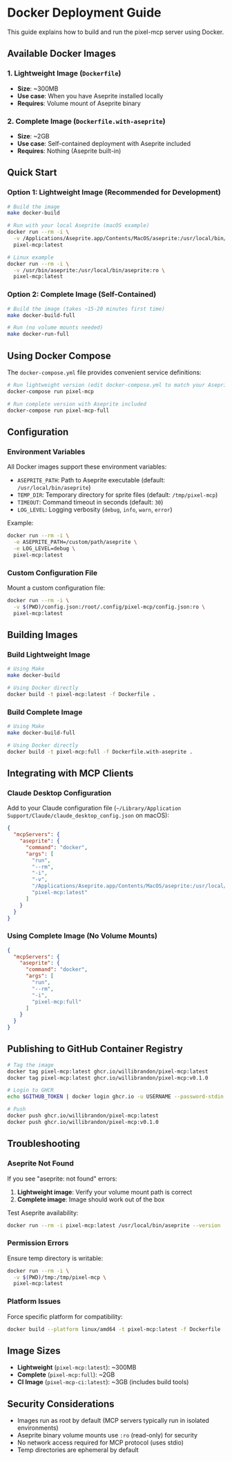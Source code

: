 # Docker Deployment Guide

This guide explains how to build and run the pixel-mcp server using Docker.

## Available Docker Images

### 1. Lightweight Image (`Dockerfile`)
- **Size**: ~300MB
- **Use case**: When you have Aseprite installed locally
- **Requires**: Volume mount of Aseprite binary

### 2. Complete Image (`Dockerfile.with-aseprite`)
- **Size**: ~2GB
- **Use case**: Self-contained deployment with Aseprite included
- **Requires**: Nothing (Aseprite built-in)

## Quick Start

### Option 1: Lightweight Image (Recommended for Development)

```bash
# Build the image
make docker-build

# Run with your local Aseprite (macOS example)
docker run --rm -i \
  -v /Applications/Aseprite.app/Contents/MacOS/aseprite:/usr/local/bin/aseprite:ro \
  pixel-mcp:latest

# Linux example
docker run --rm -i \
  -v /usr/bin/aseprite:/usr/local/bin/aseprite:ro \
  pixel-mcp:latest
```

### Option 2: Complete Image (Self-Contained)

```bash
# Build the image (takes ~15-20 minutes first time)
make docker-build-full

# Run (no volume mounts needed)
make docker-run-full
```

## Using Docker Compose

The `docker-compose.yml` file provides convenient service definitions:

```bash
# Run lightweight version (edit docker-compose.yml to match your Aseprite path)
docker-compose run pixel-mcp

# Run complete version with Aseprite included
docker-compose run pixel-mcp-full
```

## Configuration

### Environment Variables

All Docker images support these environment variables:

- `ASEPRITE_PATH`: Path to Aseprite executable (default: `/usr/local/bin/aseprite`)
- `TEMP_DIR`: Temporary directory for sprite files (default: `/tmp/pixel-mcp`)
- `TIMEOUT`: Command timeout in seconds (default: `30`)
- `LOG_LEVEL`: Logging verbosity (`debug`, `info`, `warn`, `error`)

Example:

```bash
docker run --rm -i \
  -e ASEPRITE_PATH=/custom/path/aseprite \
  -e LOG_LEVEL=debug \
  pixel-mcp:latest
```

### Custom Configuration File

Mount a custom configuration file:

```bash
docker run --rm -i \
  -v $(PWD)/config.json:/root/.config/pixel-mcp/config.json:ro \
  pixel-mcp:latest
```

## Building Images

### Build Lightweight Image

```bash
# Using Make
make docker-build

# Using Docker directly
docker build -t pixel-mcp:latest -f Dockerfile .
```

### Build Complete Image

```bash
# Using Make
make docker-build-full

# Using Docker directly
docker build -t pixel-mcp:full -f Dockerfile.with-aseprite .
```

## Integrating with MCP Clients

### Claude Desktop Configuration

Add to your Claude configuration file (`~/Library/Application Support/Claude/claude_desktop_config.json` on macOS):

```json
{
  "mcpServers": {
    "aseprite": {
      "command": "docker",
      "args": [
        "run",
        "--rm",
        "-i",
        "-v",
        "/Applications/Aseprite.app/Contents/MacOS/aseprite:/usr/local/bin/aseprite:ro",
        "pixel-mcp:latest"
      ]
    }
  }
}
```

### Using Complete Image (No Volume Mounts)

```json
{
  "mcpServers": {
    "aseprite": {
      "command": "docker",
      "args": [
        "run",
        "--rm",
        "-i",
        "pixel-mcp:full"
      ]
    }
  }
}
```

## Publishing to GitHub Container Registry

```bash
# Tag the image
docker tag pixel-mcp:latest ghcr.io/willibrandon/pixel-mcp:latest
docker tag pixel-mcp:latest ghcr.io/willibrandon/pixel-mcp:v0.1.0

# Login to GHCR
echo $GITHUB_TOKEN | docker login ghcr.io -u USERNAME --password-stdin

# Push
docker push ghcr.io/willibrandon/pixel-mcp:latest
docker push ghcr.io/willibrandon/pixel-mcp:v0.1.0
```

## Troubleshooting

### Aseprite Not Found

If you see "aseprite: not found" errors:

1. **Lightweight image**: Verify your volume mount path is correct
2. **Complete image**: Image should work out of the box

Test Aseprite availability:

```bash
docker run --rm -i pixel-mcp:latest /usr/local/bin/aseprite --version
```

### Permission Errors

Ensure temp directory is writable:

```bash
docker run --rm -i \
  -v $(PWD)/tmp:/tmp/pixel-mcp \
  pixel-mcp:latest
```

### Platform Issues

Force specific platform for compatibility:

```bash
docker build --platform linux/amd64 -t pixel-mcp:latest -f Dockerfile .
```

## Image Sizes

- **Lightweight** (`pixel-mcp:latest`): ~300MB
- **Complete** (`pixel-mcp:full`): ~2GB
- **CI Image** (`pixel-mcp-ci:latest`): ~3GB (includes build tools)

## Security Considerations

- Images run as root by default (MCP servers typically run in isolated environments)
- Aseprite binary volume mounts use `:ro` (read-only) for security
- No network access required for MCP protocol (uses stdio)
- Temp directories are ephemeral by default
